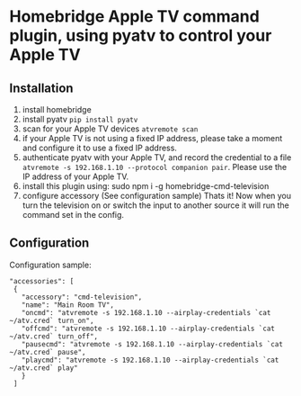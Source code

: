 # Homebridge Apple TV command plugin, using pyatv to control your Apple TV

## Installation

1. install homebridge
2. install pyatv `pip install pyatv`
3. scan for your Apple TV devices `atvremote scan`
4. if your Apple TV is not using a fixed IP address, please take a moment and configure it to use a fixed IP address.
5. authenticate pyatv with your Apple TV, and record the credential to a file `atvremote -s 192.168.1.10 --protocol companion pair`.  Please use the IP address of your Apple TV.
2. install this plugin using: sudo npm i -g homebridge-cmd-television
3. configure accessory (See configuration sample)
Thats it! Now when you turn the television on or switch the input to another source it will run the command set in the config.

## Configuration

Configuration sample:

 ```
"accessories": [
  {
    "accessory": "cmd-television",
    "name": "Main Room TV",
    "oncmd": "atvremote -s 192.168.1.10 --airplay-credentials `cat ~/atv.cred` turn_on",
    "offcmd": "atvremote -s 192.168.1.10 --airplay-credentials `cat ~/atv.cred` turn_off",
    "pausecmd": "atvremote -s 192.168.1.10 --airplay-credentials `cat ~/atv.cred` pause",
    "playcmd": "atvremote -s 192.168.1.10 --airplay-credentials `cat ~/atv.cred` play"
    }
  ]
```
